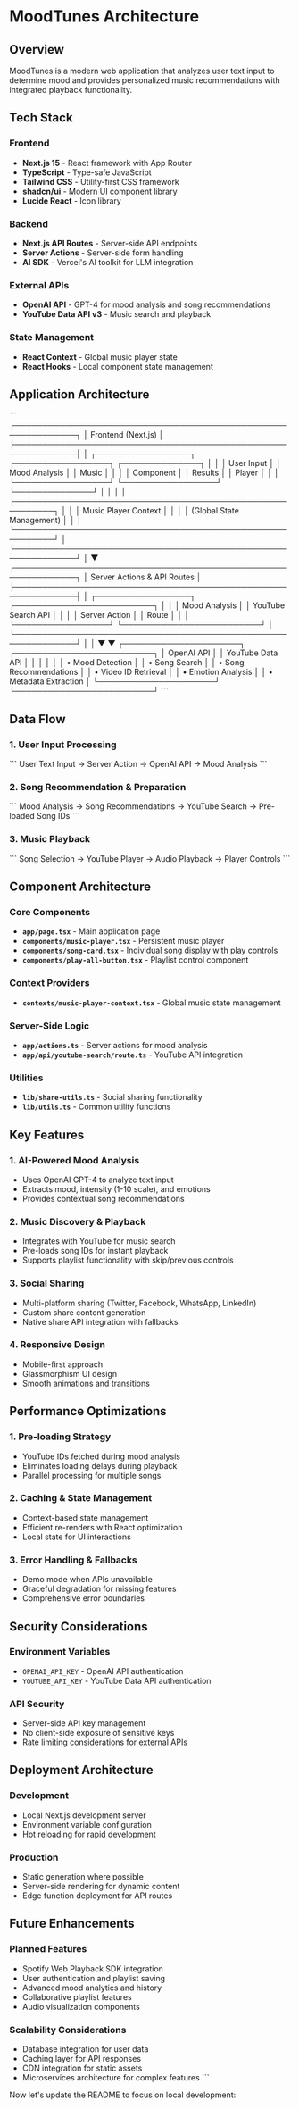 # MoodTunes Architecture

## Overview
MoodTunes is a modern web application that analyzes user text input to determine mood and provides personalized music recommendations with integrated playback functionality.

## Tech Stack

### Frontend
- **Next.js 15** - React framework with App Router
- **TypeScript** - Type-safe JavaScript
- **Tailwind CSS** - Utility-first CSS framework
- **shadcn/ui** - Modern UI component library
- **Lucide React** - Icon library

### Backend
- **Next.js API Routes** - Server-side API endpoints
- **Server Actions** - Server-side form handling
- **AI SDK** - Vercel's AI toolkit for LLM integration

### External APIs
- **OpenAI API** - GPT-4 for mood analysis and song recommendations
- **YouTube Data API v3** - Music search and playback

### State Management
- **React Context** - Global music player state
- **React Hooks** - Local component state management

## Application Architecture

\`\`\`
┌─────────────────────────────────────────────────────────────┐
│                        Frontend (Next.js)                   │
├─────────────────────────────────────────────────────────────┤
│  ┌─────────────────┐  ┌─────────────────┐  ┌──────────────┐ │
│  │   User Input    │  │  Mood Analysis  │  │    Music     │ │
│  │   Component     │  │    Results      │  │   Player     │ │
│  └─────────────────┘  └─────────────────┘  └──────────────┘ │
│                                                             │
│  ┌─────────────────────────────────────────────────────────┐ │
│  │              Music Player Context                       │ │
│  │         (Global State Management)                       │ │
│  └─────────────────────────────────────────────────────────┘ │
└─────────────────────────────────────────────────────────────┘
                                │
                                ▼
┌─────────────────────────────────────────────────────────────┐
│                    Server Actions & API Routes              │
├─────────────────────────────────────────────────────────────┤
│  ┌─────────────────┐              ┌─────────────────────────┐ │
│  │  Mood Analysis  │              │   YouTube Search API   │ │
│  │ Server Action   │              │       Route             │ │
│  └─────────────────┘              └─────────────────────────┘ │
└─────────────────────────────────────────────────────────────┘
                │                              │
                ▼                              ▼
┌─────────────────────┐              ┌─────────────────────────┐
│    OpenAI API       │              │   YouTube Data API      │
│                     │              │                         │
│ • Mood Detection    │              │ • Song Search           │
│ • Song Recommendations │           │ • Video ID Retrieval    │
│ • Emotion Analysis  │              │ • Metadata Extraction   │
└─────────────────────┘              └─────────────────────────┘
\`\`\`

## Data Flow

### 1. User Input Processing
\`\`\`
User Text Input → Server Action → OpenAI API → Mood Analysis
\`\`\`

### 2. Song Recommendation & Preparation
\`\`\`
Mood Analysis → Song Recommendations → YouTube Search → Pre-loaded Song IDs
\`\`\`

### 3. Music Playback
\`\`\`
Song Selection → YouTube Player → Audio Playback → Player Controls
\`\`\`

## Component Architecture

### Core Components
- **`app/page.tsx`** - Main application page
- **`components/music-player.tsx`** - Persistent music player
- **`components/song-card.tsx`** - Individual song display with play controls
- **`components/play-all-button.tsx`** - Playlist control component

### Context Providers
- **`contexts/music-player-context.tsx`** - Global music state management

### Server-Side Logic
- **`app/actions.ts`** - Server actions for mood analysis
- **`app/api/youtube-search/route.ts`** - YouTube API integration

### Utilities
- **`lib/share-utils.ts`** - Social sharing functionality
- **`lib/utils.ts`** - Common utility functions

## Key Features

### 1. AI-Powered Mood Analysis
- Uses OpenAI GPT-4 to analyze text input
- Extracts mood, intensity (1-10 scale), and emotions
- Provides contextual song recommendations

### 2. Music Discovery & Playback
- Integrates with YouTube for music search
- Pre-loads song IDs for instant playback
- Supports playlist functionality with skip/previous controls

### 3. Social Sharing
- Multi-platform sharing (Twitter, Facebook, WhatsApp, LinkedIn)
- Custom share content generation
- Native share API integration with fallbacks

### 4. Responsive Design
- Mobile-first approach
- Glassmorphism UI design
- Smooth animations and transitions

## Performance Optimizations

### 1. Pre-loading Strategy
- YouTube IDs fetched during mood analysis
- Eliminates loading delays during playback
- Parallel processing for multiple songs

### 2. Caching & State Management
- Context-based state management
- Efficient re-renders with React optimization
- Local state for UI interactions

### 3. Error Handling & Fallbacks
- Demo mode when APIs unavailable
- Graceful degradation for missing features
- Comprehensive error boundaries

## Security Considerations

### Environment Variables
- `OPENAI_API_KEY` - OpenAI API authentication
- `YOUTUBE_API_KEY` - YouTube Data API authentication

### API Security
- Server-side API key management
- No client-side exposure of sensitive keys
- Rate limiting considerations for external APIs

## Deployment Architecture

### Development
- Local Next.js development server
- Environment variable configuration
- Hot reloading for rapid development

### Production
- Static generation where possible
- Server-side rendering for dynamic content
- Edge function deployment for API routes

## Future Enhancements

### Planned Features
- Spotify Web Playback SDK integration
- User authentication and playlist saving
- Advanced mood analytics and history
- Collaborative playlist features
- Audio visualization components

### Scalability Considerations
- Database integration for user data
- Caching layer for API responses
- CDN integration for static assets
- Microservices architecture for complex features
\`\`\`

Now let's update the README to focus on local development:
